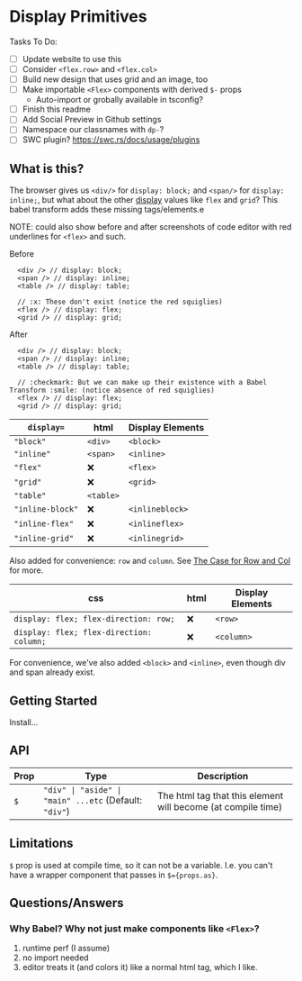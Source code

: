 # Display Primitives

Tasks To Do:

- [ ] Update website to use this
- [ ] Consider `<flex.row>` and `<flex.col>`
- [ ] Build new design that uses grid and an image, too
- [ ] Make importable `<Flex>` components with derived `$-` props
  - Auto-import or grobally available in tsconfig?
- [ ] Finish this readme
- [ ] Add Social Preview in Github settings
- [ ] Namespace our classnames with `dp-`?
- [ ] SWC plugin? https://swc.rs/docs/usage/plugins

## What is this?

The browser gives us `<div/>` for `display: block;` and `<span/>` for `display: inline;`, but what about the other [display](https://developer.mozilla.org/en-US/docs/Web/CSS/display) values like `flex` and `grid`? This babel transform adds these missing tags/elements.e

NOTE: could also show before and after screenshots of code editor with red underlines for `<flex>` and such.

Before

```tsx
  <div /> // display: block;
  <span /> // display: inline;
  <table /> // display: table;

  // :x: These don't exist (notice the red squiglies)
  <flex /> // display: flex;
  <grid /> // display: grid;
```

After

```tsx
  <div /> // display: block;
  <span /> // display: inline;
  <table /> // display: table;

  // :checkmark: But we can make up their existence with a Babel Transform :smile: (notice absence of red squiglies)
  <flex /> // display: flex;
  <grid /> // display: grid;
```

| `display=`       | html      | Display Elements |
| ---------------- | --------- | ---------------- |
| `"block"`        | `<div>`   | `<block>`        |
| `"inline"`       | `<span>`  | `<inline>`       |
| `"flex"`         | :x:       | `<flex>`         |
| `"grid"`         | :x:       | `<grid>`         |
| `"table"`        | `<table>` |                  |
| `"inline-block"` | :x:       | `<inlineblock>`  |
| `"inline-flex"`  | :x:       | `<inlineflex>`   |
| `"inline-grid"`  | :x:       | `<inlinegrid>`   |

Also added for convenience: `row` and `column`. See [The Case for Row and Col]() for more.

| css                                      | html | Display Elements |
| ---------------------------------------- | ---- | ---------------- |
| `display: flex; flex-direction: row;`    | :x:  | `<row>`          |
| `display: flex; flex-direction: column;` | :x:  | `<column>`       |

For convenience, we've also added `<block>` and `<inline>`, even though div and span already exist.

## Getting Started

Install...

## API

| Prop | Type                                                   | Description                                                  |
| ---- | ------------------------------------------------------ | ------------------------------------------------------------ |
| `$`  | `"div" \| "aside" \| "main" ...etc` (Default: `"div"`) | The html tag that this element will become (at compile time) |

## Limitations

`$` prop is used at compile time, so it can not be a variable. I.e. you can't have a wrapper component that passes in `$={props.as}`.

## Questions/Answers

### Why Babel? Why not just make components like `<Flex>`?

1. runtime perf (I assume)
2. no import needed
3. editor treats it (and colors it) like a normal html tag, which I like.

